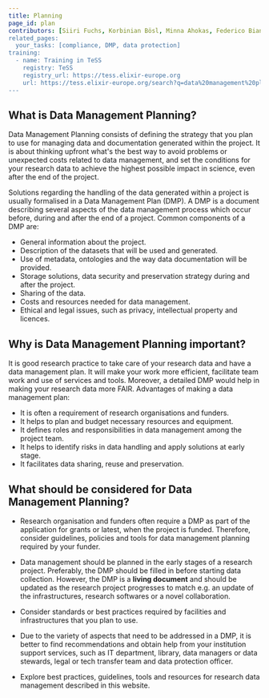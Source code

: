 ```yaml
---
title: Planning
page_id: plan
contributors: [Siiri Fuchs, Korbinian Bösl, Minna Ahokas, Federico Bianchini, Flora D'Anna]
related_pages: 
  your_tasks: [compliance, DMP, data protection]
training:
  - name: Training in TeSS
    registry: TeSS
    registry_url: https://tess.elixir-europe.org
    url: https://tess.elixir-europe.org/search?q=data%20management%20planning
---
```


## What is Data Management Planning?

Data Management Planning consists of defining the strategy that you plan to use for managing data and documentation generated within the project. It is about thinking upfront what's the best way to avoid problems or unexpected costs related to data management, and set the conditions for your research data to achieve the highest possible impact in science, even after the end of the project.

Solutions regarding the handling of the data generated within a project is usually formalised in a Data Management Plan (DMP). A DMP is a document describing several aspects of the data management process which occur before, during and after the end of a project.
Common components of a DMP are:
- General information about the project.
- Description of the datasets that will be used and generated.
- Use of metadata, ontologies and the way data documentation will be provided.
- Storage solutions, data security and preservation strategy during and after the project.
- Sharing of the data.
- Costs and resources needed for data management.
- Ethical and legal issues, such as privacy, intellectual property and licences.

## Why is Data Management Planning important?

It is good research practice to take care of your research data and have a data management plan. It will make your work more efficient, facilitate team work and use of services and tools. Moreover, a detailed DMP would help in making your research data more FAIR.
Advantages of making a data management plan:
* It is often a requirement of research organisations and funders.
* It helps to plan and budget necessary resources and equipment.
* It defines roles and responsibilities in data management among the project team.
* It helps to identify risks in data handling and apply solutions at early stage.
* It facilitates data sharing, reuse and preservation.


## What should be considered for Data Management Planning?

* Research organisation and funders often require a DMP as part of the application for grants or latest, when the project is funded. Therefore, consider guidelines, policies and tools for data management planning required by your funder.

* Data management should be planned in the early stages of a research project. Preferably, the DMP should be filled in before starting data collection. However, the DMP is a **living document** and should be updated as the research project
progresses to match e.g. an update of the infrastructures, research softwares or a novel collaboration.

* Consider standards or best practices required by facilities and infrastructures that you plan to use.

* Due to the variety of aspects that need to be addressed in a DMP, it is better to find recommendations and obtain help from your institution support services, such as IT department, library, data managers or data stewards, legal or tech transfer team and data protection officer.

* Explore best practices, guidelines, tools and resources for research data management described in this website.
